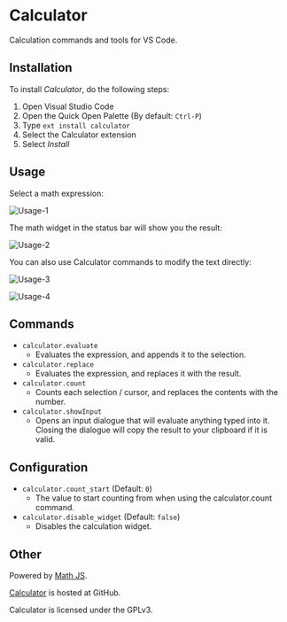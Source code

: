 # Calculator

Calculation commands and tools for VS Code.

## Installation

To install *Calculator*, do the following steps:

1. Open Visual Studio Code
2. Open the Quick Open Palette (By default: `Ctrl-P`)
3. Type `ext install calculator`
4. Select the Calculator extension
5. Select *Install*

## Usage

Select a math expression:

![Usage-1](http://i.imgur.com/Ba6T7k0.png)

The math widget in the status bar will show you the result:

![Usage-2](http://i.imgur.com/ozoUOON.png)

You can also use Calculator commands to modify the text directly:

![Usage-3](http://i.imgur.com/d7SPoXB.png)

![Usage-4](http://i.imgur.com/kj9bC9u.png)

## Commands

- `calculator.evaluate`
	- Evaluates the expression, and appends it to the selection.
- `calculator.replace`
	- Evaluates the expression, and replaces it with the result.
- `calculator.count`
	- Counts each selection / cursor, and replaces the contents with the number.
- `calculator.showInput`
	- Opens an input dialogue that will evaluate anything typed into it.
	  Closing the dialogue will copy the result to your clipboard if it is
	  valid.

## Configuration

- `calculator.count_start` (Default: `0`)
	- The value to start counting from when using the calculator.count command.
- `calculator.disable_widget` (Default: `false`)
	- Disables the calculation widget.

## Other

Powered by [Math JS](http://mathjs.org/).

[Calculator](https://github.com/lixquid/vscode-calculator) is hosted at
GitHub.

Calculator is licensed under the GPLv3.
